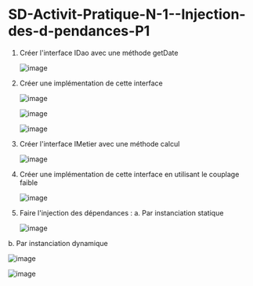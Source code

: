 # SD-Activit-Pratique-N-1--Injection-des-d-pendances-P1
1. Créer l'interface IDao avec une méthode getDate

   
   ![image](https://github.com/SanaeHelen/SD-Activit-Pratique-N-1--Injection-des-d-pendances-P1/assets/136022070/83f90c08-c366-4908-8051-49a375dcc54b)

3. Créer une implémentation de cette interface
   

   ![image](https://github.com/SanaeHelen/SD-Activit-Pratique-N-1--Injection-des-d-pendances-P1/assets/136022070/f55c4514-b3f4-4796-8ebd-2f9e9bec5d72)

   ![image](https://github.com/SanaeHelen/SD-Activit-Pratique-N-1--Injection-des-d-pendances-P1/assets/136022070/df090ff2-540b-4a3d-9964-7a96fbe43d6c)

   ![image](https://github.com/SanaeHelen/SD-Activit-Pratique-N-1--Injection-des-d-pendances-P1/assets/136022070/38ea7ddf-0e34-4ee2-965c-c4fa99f8a940)



5. Créer l'interface IMetier avec une méthode calcul


   ![image](https://github.com/SanaeHelen/SD-Activit-Pratique-N-1--Injection-des-d-pendances-P1/assets/136022070/ef8fd271-acfe-4adc-b76e-de3a2afc2cb4)

7. Créer une implémentation de cette interface en utilisant le couplage faible
   

   ![image](https://github.com/SanaeHelen/SD-Activit-Pratique-N-1--Injection-des-d-pendances-P1/assets/136022070/80f39a5b-cf5f-485f-932f-bcd325d53547)

9. Faire l'injection des dépendances :
  a. Par instanciation statique


    ![image](https://github.com/SanaeHelen/SD-Activit-Pratique-N-1--Injection-des-d-pendances-P1/assets/136022070/ee27d5df-068f-4079-81e5-4ee48a9b7801)

  b. Par instanciation dynamique


   ![image](https://github.com/SanaeHelen/SD-Activit-Pratique-N-1--Injection-des-d-pendances-P1/assets/136022070/7a92c314-fdf1-48e7-b1c6-9b4c2ac3ce3a)

   ![image](https://github.com/SanaeHelen/SD-Activit-Pratique-N-1--Injection-des-d-pendances-P1/assets/136022070/8768a4db-17a5-4d26-b79d-90caa6cf6958)

